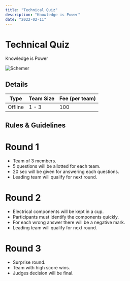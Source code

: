 ```yaml
---
title: "Technical Quiz"
description: "Knowledge is Power"
date: "2022-02-11"
---
```


# Technical Quiz

Knowledge is Power

<img src="/posters/3.png" alt="Schemer" class="w-full lg:w-96 mx-auto object-cover" />

## Details

| Type    | Team Size | Fee (per team) |
| ------- | --------- | -------------- |
| Offline | 1 - 3     | 100            |

## Rules & Guidelines
# **Round 1**
-   Team of 3 members.
-   5 questions will be allotted for each team.
-   20 sec will be given for answering each questions.
-   Leading team will qualify for next round.
# **Round 2**
-   Electrical components will be kept in a cup.
-   Participants must identify the components quickly.
-   For each wrong answer there will be a negative mark.
-   Leading team will qualify for next round.
# **Round 3**
-   Surprise round.
-   Team with high score wins.
-   Judges decision will be final.